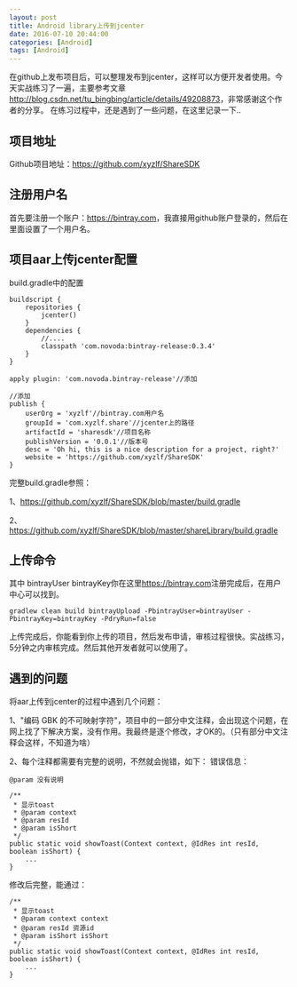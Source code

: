 ```yaml
---
layout: post
title: Android library上传到jcenter
date: 2016-07-10 20:44:00
categories: [Android]
tags: [Android]
---
```


在github上发布项目后，可以整理发布到jcenter，这样可以方便开发者使用。今天实战练习了一遍，主要参考文章<http://blog.csdn.net/tu_bingbing/article/details/49208873>，非常感谢这个作者的分享。 在练习过程中，还是遇到了一些问题，在这里记录一下..
<!--more-->

## 项目地址
Github项目地址：<https://github.com/xyzlf/ShareSDK>

## 注册用户名
首先要注册一个账户：<https://bintray.com>，我直接用github账户登录的，然后在里面设置了一个用户名。

## 项目aar上传jcenter配置
build.gradle中的配置
    
    buildscript {
	    repositories {
	    	jcenter()
    	}
    	dependencies {
		    //....
		    classpath 'com.novoda:bintray-release:0.3.4'
	    }
    }
    
    apply plugin: 'com.novoda.bintray-release'//添加
    
    //添加
    publish {
	    userOrg = 'xyzlf'//bintray.com用户名
	    groupId = 'com.xyzlf.share'//jcenter上的路径
	    artifactId = 'sharesdk'//项目名称
	    publishVersion = '0.0.1'//版本号
	    desc = 'Oh hi, this is a nice description for a project, right?'
	    website = 'https://github.com/xyzlf/ShareSDK'
    }

完整build.gradle参照：

1、<https://github.com/xyzlf/ShareSDK/blob/master/build.gradle>

2、<https://github.com/xyzlf/ShareSDK/blob/master/shareLibrary/build.gradle>

## 上传命令

其中 bintrayUser bintrayKey你在这里<https://bintray.com>注册完成后，在用户中心可以找到。

    gradlew clean build bintrayUpload -PbintrayUser=bintrayUser -PbintrayKey=bintrayKey -PdryRun=false
    
上传完成后，你能看到你上传的项目，然后发布申请，审核过程很快。实战练习，5分钟之内审核完成。然后其他开发者就可以使用了。

## 遇到的问题

将aar上传到jcenter的过程中遇到几个问题：

1、"编码 GBK 的不可映射字符"，项目中的一部分中文注释，会出现这个问题，在网上找了下解决方案，没有作用。我最终是逐个修改，才OK的。（只有部分中文注释会这样，不知道为啥）

2、每个注释都需要有完整的说明，不然就会抛错，如下：
错误信息：

    @param 没有说明

    /**
     * 显示toast
     * @param context
     * @param resId
     * @param isShort
     */
    public static void showToast(Context context, @IdRes int resId, boolean isShort) {
    	...
    }
    
修改后完整，能通过：

    /**
     * 显示toast
     * @param context context
     * @param resId 资源id
     * @param isShort isShort
     */
    public static void showToast(Context context, @IdRes int resId, boolean isShort) {
    	...
    }